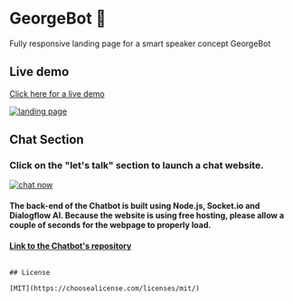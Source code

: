 # GeorgeBot 🤖

Fully responsive landing page for a smart speaker concept GeorgeBot

## Live demo
[Click here for a live demo](https://hitchhiker98.github.io/GeorgeBot_Landing_Page/#)

<a href="https://hitchhiker98.github.io/GeorgeBot_Landing_Page/#" target="_blank"><img src="https://i.imgur.com/GN4wbZA.jpg" title="landing page"></a>


## Chat Section
### Click on the "let's talk" section to launch a chat website.
<a href="https://dialogflow-chat-9.onrender.com/" target="_blank"><img src="https://media.giphy.com/media/v1.Y2lkPTc5MGI3NjExODYzY2RiZGE0ZjNiYTU2M2E2ZjY3NTg4OTJmY2IwYjA1ZTk2NDlmNyZlcD12MV9pbnRlcm5hbF9naWZzX2dpZklkJmN0PWc/CYbgjYb3vg0x8aZYTI/giphy.gif" title="chat now"></a>

#### The back-end of the Chatbot is built using Node.js, Socket.io and Dialogflow AI. Because the website is using free hosting, please allow a couple of seconds for the webpage to properly load.
#### [Link to the Chatbot's repository](https://github.com/Hitchhiker98/GeorgeBot_DialogFlow_Chat/blob/main/README.md)

```

## License

[MIT](https://choosealicense.com/licenses/mit/)

